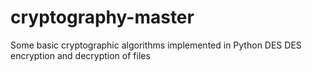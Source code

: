 # cryptography-master
Some basic cryptographic algorithms implemented in Python
DES 
DES encryption and decryption of files
